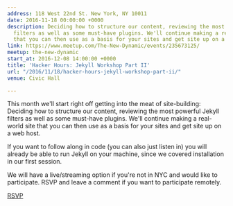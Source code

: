 ```yaml
---
address: 118 West 22nd St. New York, NY 10011
date: 2016-11-18 00:00:00 +0000
description: Deciding how to structure our content, reviewing the most powerful Jekyll
  filters as well as some must-have plugins. We'll continue making a real-world site
  that you can then use as a basis for your sites and get site up on a web host.
link: https://www.meetup.com/The-New-Dynamic/events/235673125/
meetup: the-new-dynamic
start_at: 2016-12-08 14:00:00 +0000
title: 'Hacker Hours: Jekyll Workshop Part II'
url: "/2016/11/18/hacker-hours-jekyll-workshop-part-ii/"
venue: Civic Hall

---
```

This month we'll start right off getting into the meat of site-building: Deciding how to structure our content, reviewing the most powerful Jekyll filters as well as some must-have plugins. We'll continue making a real-world site that you can then use as a basis for your sites and get site up on a web host.

If you want to follow along in code (you can also just listen in) you will already be able to run Jekyll on your machine, since we covered installation in our first session.

We will have a live/streaming option if you're not in NYC and would like to participate. RSVP and leave a comment if you want to participate remotely.

[RSVP](https://www.meetup.com/The-New-Dynamic/events/235673125/) 
